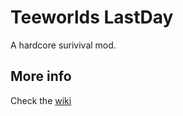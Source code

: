 Teeworlds LastDay
=========

A hardcore surivival mod.

## More info
Check the [wiki](https://github.com/RemakePower/teeworlds-LastDay/wiki)